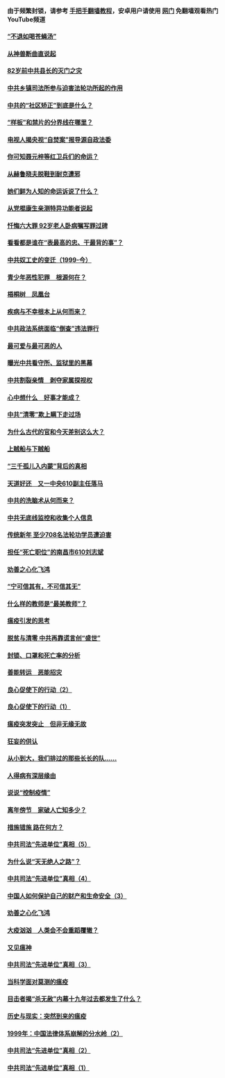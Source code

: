 #### 由于频繁封锁，请参考 [手把手翻墙教程](https://github.com/gfw-breaker/guides/wiki/)，安卓用户请使用 [网门](https://github.com/gfw-breaker/nogfw/blob/master/dl.md?t=04151201) 免翻墙观看热门YouTube频道 

#### [“不退如喝苍蝇汤”](../pages/19/423287.md?t=04151201) 

#### [从神兽断曲直说起](../pages/19/423201.md?t=04151201) 

#### [82岁前中共县长的灭门之灾](../pages/19/423055.md?t=04151201) 

#### [中共乡镇司法所参与迫害法轮功所起的作用](../pages/19/423064.md?t=04151201) 

#### [中共的“社区矫正”到底是什么？](../pages/19/422870.md?t=04151201) 

#### [“样板”和禁片的分界线在哪里？](../pages/19/422704.md?t=04151201) 

#### [电视人揭央视“自焚案”报导源自政法委](../pages/19/422770.md?t=04151201) 

#### [你可知聂元梓等红卫兵们的命运？](../pages/19/422848.md?t=04151201) 

#### [从赫鲁晓夫脱鞋到耐克遭邪](../pages/19/422826.md?t=04151201) 

#### [她们鲜为人知的命运诉说了什么？](../pages/19/422754.md?t=04151201) 

#### [从党棍康生亲测特异功能者说起](../pages/19/422657.md?t=04151201) 

#### [忏悔六大罪 92岁老人卧病嘱写罪过碑](../pages/19/422750.md?t=04151201) 

#### [看看都是谁在“表最高的忠、干最背的事”？](../pages/19/422703.md?t=04151201) 

#### [中共奴工史的变迁（1999-今）](../pages/19/422656.md?t=04151201) 

#### [青少年恶性犯罪　根源何在？](../pages/19/422449.md?t=04151201) 

#### [梧桐树　凤凰台](../pages/19/422442.md?t=04151201) 

#### [疾病与不幸根本上从何而来？](../pages/19/422438.md?t=04151201) 

#### [中共政法系统面临“倒查”违法罪行](../pages/19/422497.md?t=04151201) 

#### [最可爱与最可恶的人](../pages/19/422448.md?t=04151201) 

#### [曝光中共看守所、监狱里的黑幕](../pages/19/422390.md?t=04151201) 

#### [中共割裂亲情　剥夺家属探视权](../pages/19/422364.md?t=04151201) 

#### [心中想什么　好事才能成？](../pages/19/422318.md?t=04151201) 

#### [中共“清零”欺上瞒下走过场](../pages/19/422306.md?t=04151201) 

#### [为什么古代的官和今天差别这么大？](../pages/19/422228.md?t=04151201) 

#### [上贼船与下贼船](../pages/19/422276.md?t=04151201) 

#### [“三千孤儿入内蒙”背后的真相](../pages/19/422229.md?t=04151201) 

#### [天道好还　又一中央610副主任落马](../pages/19/422155.md?t=04151201) 

#### [中共的洗脑术从何而来？](../pages/19/422154.md?t=04151201) 

#### [中共无底线监控和收集个人信息](../pages/19/422039.md?t=04151201) 

#### [传统新年 至少708名法轮功学员遭迫害](../pages/19/421946.md?t=04151201) 

#### [担任“死亡职位”的南昌市610刘志斌](../pages/19/421957.md?t=04151201) 

#### [劝善之心化飞鸿](../pages/19/421164.md?t=04151201) 

#### [“宁可信其有，不可信其无”](../pages/19/421691.md?t=04151201) 

#### [什么样的教师是“最美教师”？](../pages/19/421755.md?t=04151201) 

#### [瘟疫引发的思考](../pages/19/421594.md?t=04151201) 

#### [脱贫与清零 中共再靠谎言创“盛世”](../pages/19/421590.md?t=04151201) 

#### [封锁、口罩和死亡率的分析](../pages/19/421495.md?t=04151201) 

#### [善能转运　恶能招灾](../pages/19/421334.md?t=04151201) 

#### [良心促使下的行动（2）](../pages/19/421361.md?t=04151201) 

#### [良心促使下的行动（1）](../pages/19/421302.md?t=04151201) 

#### [瘟疫突发突止　但非无缘无故](../pages/19/421281.md?t=04151201) 

#### [狂妄的供认](../pages/19/421199.md?t=04151201) 

#### [从小到大，我们排过的那些长长的队……](../pages/19/421243.md?t=04151201) 

#### [人得病有深层缘由](../pages/19/420864.md?t=04151201) 

#### [说说“控制疫情”](../pages/19/420831.md?t=04151201) 

#### [离年傍节　家破人亡知多少？](../pages/19/420563.md?t=04151201) 

#### [措施错施  路在何方？](../pages/19/420076.md?t=04151201) 

#### [中共司法“先进单位”真相（5）](../pages/19/419453.md?t=04151201) 

#### [为什么说“天无绝人之路”？](../pages/19/419618.md?t=04151201) 

#### [中共司法“先进单位”真相（4）](../pages/19/419452.md?t=04151201) 

#### [中国人如何保护自己的财产和生命安全（3）](../pages/19/419405.md?t=04151201) 

#### [劝善之心化飞鸿](../pages/19/418758.md?t=04151201) 

#### [大疫汹汹　人类会不会重蹈覆辙？](../pages/19/419691.md?t=04151201) 

#### [又见瘟神](../pages/19/419225.md?t=04151201) 

#### [中共司法“先进单位”真相（3）](../pages/19/419451.md?t=04151201) 

#### [当科学面对莫测的瘟疫](../pages/19/419625.md?t=04151201) 

#### [目击者揭“杀无赦”内幕十九年过去都发生了什么？](../pages/19/419617.md?t=04151201) 

#### [历史与现实：突然到来的瘟疫](../pages/19/419619.md?t=04151201) 

#### [1999年：中国法律体系崩解的分水岭（2）](../pages/19/419455.md?t=04151201) 

#### [中共司法“先进单位”真相（2）](../pages/19/419450.md?t=04151201) 

#### [中共司法“先进单位”真相（1）](../pages/19/419449.md?t=04151201) 

